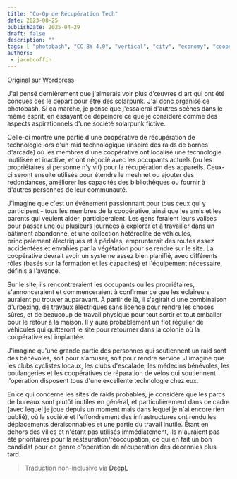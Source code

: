 ```yaml
---
title: "Co-Op de Récupération Tech"
date: 2023-08-25
publishDate: 2025-04-29
draft: false
description: ""
tags: [ "photobash", "CC BY 4.0", "vertical", "city", "economy", "cooperation"]
authors:
 - jacobcoffin
---
```


[Original sur Wordpress](https://jacobcoffinwrites.wordpress.com/2023/08/25/solarpunk-photobash-tech-raid/)

J'ai pensé dernièrement que j'aimerais voir plus d'œuvres d'art qui ont été conçues dès le départ pour être des solarpunk. J'ai donc organisé ce photobash. Si ça marche, je pense que j'essaierai d'autres scènes dans le même esprit, en essayant de dépeindre ce que je considère comme des aspects aspirationnels d'une société solarpunk fictive.

Celle-ci montre une partie d'une coopérative de récupération de technologie lors d'un raid technologique (inspiré des raids de bornes d'arcade) où les membres d'une coopérative ont localisé une technologie inutilisée et inactive, et ont négocié avec les occupants actuels (ou les propriétaires si personne n'y vit) pour la récupération des appareils. Ceux-ci seront ensuite utilisés pour étendre le meshnet ou ajouter des redondances, améliorer les capacités des bibliothèques ou fournir à d'autres personnes de leur communauté.

J'imagine que c'est un événement passionnant pour tous ceux qui y participent - tous les membres de la coopérative, ainsi que les amis et les parents qui veulent aider, participeraient. Les gens feraient leurs valises pour passer une ou plusieurs journées à explorer et à travailler dans un bâtiment abandonné, et une collection hétéroclite de véhicules, principalement électriques et à pédales, emprunterait des routes assez accidentées et envahies par la végétation pour se rendre sur le site. La coopérative devrait avoir un système assez bien planifié, avec différents rôles (basés sur la formation et les capacités) et l'équipement nécessaire, définis à l'avance.

Sur le site, ils rencontreraient les occupants ou les propriétaires, s'annonceraient et commenceraient à confirmer ce que les éclaireurs auraient pu trouver auparavant. À partir de là, il s'agirait d'une combinaison d'urbexing, de travaux électriques sans licence pour rendre les choses sûres, et de beaucoup de travail physique pour tout sortir et tout emballer pour le retour à la maison. Il y aura probablement un flot régulier de véhicules qui quitteront le site pour retourner dans la colonie où la coopérative est implantée.

J'imagine qu'une grande partie des personnes qui soutiennent un raid sont des bénévoles, soit pour s'amuser, soit pour rendre service. J'imagine que les clubs cyclistes locaux, les clubs d'escalade, les médecins bénévoles, les boulangeries et les coopératives de réparation de vélos qui soutiennent l'opération disposent tous d'une excellente technologie chez eux.

En ce qui concerne les sites de raids probables, je considère que les parcs de bureaux sont plutôt inutiles en général, et particulièrement dans ce cadre (avec lequel je joue depuis un moment mais dans lequel je n'ai encore rien publié), où la société et l'effondrement des infrastructures ont rendu les déplacements déraisonnables et une partie du travail inutile. Étant en dehors des villes et n'étant pas utilisés immédiatement, ils n'auraient pas été prioritaires pour la restauration/réoccupation, ce qui en fait un bon candidat pour ce genre d'opération de récupération des décennies plus tard.


> Traduction non-inclusive via [DeepL](https://www.deepl.com/translator)
